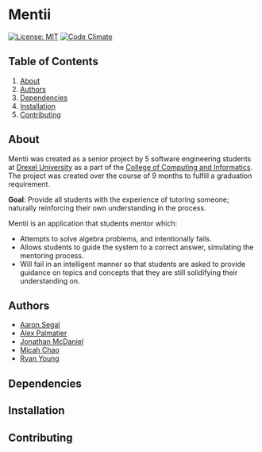 # Mentii
[![License: MIT](https://img.shields.io/badge/License-MIT-yellow.svg)](https://opensource.org/licenses/MIT) [![Code Climate](https://codeclimate.com/github/mentii/mentii/badges/gpa.svg)](https://codeclimate.com/github/mentii/mentii)

## Table of Contents
1. [About](#about)
2. [Authors](#authors)
3. [Dependencies](#dependencies)
4. [Installation](#installation)
5. [Contributing](#contributing)

## About
Mentii was created as a senior project by 5 software engineering students at [Drexel University](https://drexel.edu) as a part of the [College of Computing and Informatics](https://cci.drexel.edu). The project was created over the course of 9 months to fulfill a graduation requirement.

__Goal__: Provide all students with the experience of tutoring someone; naturally reinforcing their own understanding in the process.

Mentii is an application that students mentor which:
- Attempts to solve algebra problems, and intentionally fails.
- Allows students to guide the system to a correct answer, simulating the mentoring process.
- Will fail in an intelligent manner so that students are asked to provide guidance on topics and concepts that they are still solidifying their understanding on.

## Authors
- [Aaron Segal](https://github.com/aaronmsegal)
- [Alex Palmatier](https://github.com/asp78)
- [Jonathan McDaniel](https://github.com/jonathanmcdaniel)
- [Micah Chao](https://github.com/smc395)
- [Ryan Young](https://github.com/RyanYoung25)

## Dependencies

## Installation

## Contributing
